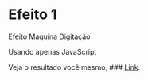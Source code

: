 # Efeito 1
Efeito Maquina Digitação

Usando apenas JavaScript

Veja o resultado você mesmo, ### [Link](https://kaioferreira.github.io/Efeito-1/).

